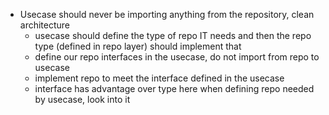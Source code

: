- Usecase should never be importing anything from the repository, clean architecture
  - usecase should define the type of repo IT needs and then the repo type (defined in repo layer) should implement that
  - define our repo interfaces in the usecase, do not import from repo to usecase
  - implement repo to meet the interface defined in the usecase
  - interface has advantage over type here when defining repo needed by usecase, look into it
